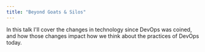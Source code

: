 ```yaml
---
title: "Beyond Goats & Silos"
---
```


In this talk I'll cover the changes in technology since DevOps was coined, and how those changes impact how we think about the practices of DevOps today.